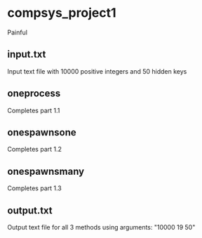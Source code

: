 # compsys_project1
Painful

## input.txt
Input text file with 10000 positive integers and 50 hidden keys

## oneprocess
Completes part 1.1 

## onespawnsone
Completes part 1.2

## onespawnsmany 
Completes part 1.3

## output.txt
Output text file for all 3 methods using arguments: "10000 19 50"
